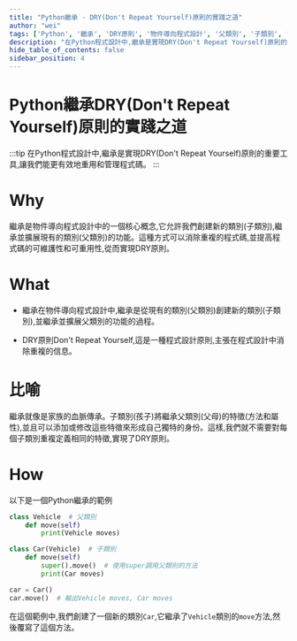 ```yaml
---
title: "Python繼承 - DRY(Don't Repeat Yourself)原則的實踐之道"
author: "wei"
tags: ['Python', '繼承', 'DRY原則', '物件導向程式設計', '父類別', '子類別', '方法覆寫']
description: "在Python程式設計中,繼承是實現DRY(Don't Repeat Yourself)原則的重要工具,讓我們能更有效地重用和管理程式碼。"
hide_table_of_contents: false
sidebar_position: 4
---
```


# Python繼承DRY(Don't Repeat Yourself)原則的實踐之道

:::tip
在Python程式設計中,繼承是實現DRY(Don't Repeat Yourself)原則的重要工具,讓我們能更有效地重用和管理程式碼。
:::

# Why

繼承是物件導向程式設計中的一個核心概念,它允許我們創建新的類別(子類別),繼承並擴展現有的類別(父類別)的功能。這種方式可以消除重複的程式碼,並提高程式碼的可維護性和可重用性,從而實現DRY原則。

# What

- 繼承在物件導向程式設計中,繼承是從現有的類別(父類別)創建新的類別(子類別),並繼承並擴展父類別的功能的過程。

- DRY原則Don't Repeat Yourself,這是一種程式設計原則,主張在程式設計中消除重複的信息。

# 比喻

繼承就像是家族的血脈傳承。子類別(孩子)將繼承父類別(父母)的特徵(方法和屬性),並且可以添加或修改這些特徵來形成自己獨特的身份。這樣,我們就不需要對每個子類別重複定義相同的特徵,實現了DRY原則。

# How

以下是一個Python繼承的範例

```python
class Vehicle  # 父類別
    def move(self)
        print(Vehicle moves)

class Car(Vehicle)  # 子類別
    def move(self)
        super().move()  # 使用super調用父類別的方法
        print(Car moves)

car = Car()
car.move()  # 輸出Vehicle moves, Car moves
```

在這個範例中,我們創建了一個新的類別`Car`,它繼承了`Vehicle`類別的`move`方法,然後覆寫了這個方法。

